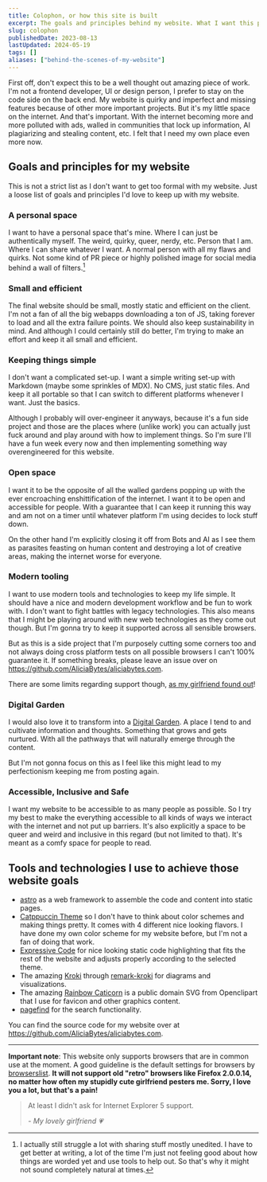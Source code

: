 ```yaml
---
title: Colophon, or how this site is built
excerpt: The goals and principles behind my website. What I want this place to be, what to expect, and what I use to build it.
slug: colophon
publishedDate: 2023-08-13
lastUpdated: 2024-05-19
tags: []
aliases: ["behind-the-scenes-of-my-website"]
---
```


First off, don't expect this to be a well thought out amazing piece of work. I'm not a frontend developer, UI or design person, I prefer to stay on the code side on the back end. My website is quirky and imperfect and missing features because of other more important projects. But it's my little space on the internet. And that's important. With the internet becoming more and more polluted with ads, walled in communities that lock up information, AI plagiarizing and stealing content, etc. I felt that I need my own place even more now.

## Goals and principles for my website

This is not a strict list as I don't want to get too formal with my website. Just a loose list of goals and principles I'd love to keep up with my website.

### A personal space

I want to have a personal space that's mine. Where I can just be authentically myself. The weird, quirky, queer, nerdy, etc. Person that I am. Where I can share whatever I want. A normal person with all my flaws and quirks. Not some kind of PR piece or highly polished image for social media behind a wall of filters.[^1]

### Small and efficient

The final website should be small, mostly static and efficient on the client. I'm not a fan of all the big webapps downloading a ton of JS, taking forever to load and all the extra failure points. We should also keep sustainability in mind. And although I could certainly still do better, I'm trying to make an effort and keep it all small and efficient.

### Keeping things simple

I don't want a complicated set-up. I want a simple writing set-up with Markdown (maybe some sprinkles of MDX). No CMS, just static files. And keep it all portable so that I can switch to different platforms whenever I want. Just the basics.

Although I probably will over-engineer it anyways, because it's a fun side project and those are the places where (unlike work) you can actually just fuck around and play around with how to implement things. So I'm sure I'll have a fun week every now and then implementing something way overengineered for this website.

### Open space

I want it to be the opposite of all the walled gardens popping up with the ever encroaching enshittification of the internet. I want it to be open and accessible for people. With a guarantee that I can keep it running this way and am not on a timer until whatever platform I'm using decides to lock stuff down.

On the other hand I'm explicitly closing it off from Bots and AI as I see them as parasites feasting on human content and destroying a lot of creative areas, making the internet worse for everyone.

### Modern tooling

I want to use modern tools and technologies to keep my life simple. It should have a nice and modern development workflow and be fun to work with. I don't want to fight battles with legacy technologies. This also means that I might be playing around with new web technologies as they come out though. But I'm gonna try to keep it supported across all sensible browsers.

But as this is a side project that I'm purposely cutting some corners too and not always doing cross platform tests on all possible browsers I can't 100% guarantee it. If something breaks, please leave an issue over on https://github.com/AliciaBytes/aliciabytes.com.

There are some limits regarding support though, [as my girlfriend found out](#girlfriend-support-notice)!

### Digital Garden

I would also love it to transform into a [Digital Garden](https://maggieappleton.com/garden-history). A place I tend to and cultivate information and thoughts. Something that grows and gets nurtured. With all the pathways that will naturally emerge through the content.

But I'm not gonna focus on this as I feel like this might lead to my perfectionism keeping me from posting again.

### Accessible, Inclusive and Safe

I want my website to be accessible to as many people as possible. So I try my best to make the everything accessible to all kinds of ways we interact with the internet and not put up barriers. It's also explicitly a space to be queer and weird and inclusive in this regard (but not limited to that). It's meant as a comfy space for people to read.

## Tools and technologies I use to achieve those website goals

- [astro](https://astro.build/) as a web framework to assemble the code and content into static pages.
- [Catppuccin Theme](https://github.com/catppuccin/catppuccin) so I don't have to think about color schemes and making things pretty. It comes with 4 different nice looking flavors. I have done my own color scheme for my website before, but I'm not a fan of doing that work.
- [Expressive Code](https://expressive-code.com) for nice looking static code highlighting that fits the rest of the website and adjusts properly according to the selected theme.
- The amazing [Kroki](https://kroki.io/) through [remark-kroki](https://github.com/nice-move/remark-kroki) for diagrams and visualizations.
- The amazing [Rainbow Caticorn](https://openclipart.org/detail/222469/rainbow-caticorn) is a public domain SVG from Openclipart that I use for favicon and other graphics content.
- [pagefind](https://pagefind.app/) for the search functionality.

You can find the source code for my website over at https://github.com/AliciaBytes/aliciabytes.com.

---

<span id="girlfriend-support-notice" style="color: var(--color-red);">**Important note**: This website only supports browsers that are in common use at the moment. A good guideline is the default settings for browsers by [browserslist](https://github.com/browserslist/browserslist). **It will not support old "retro" browsers like Firefox 2.0.0.14, no matter how often my stupidly cute girlfriend pesters me. Sorry, I love you a lot, but that's a pain!**</span>

> <span style="color: var(--color-sapphire);">At least I didn't ask for Internet Explorer 5 support.</span>
> <footer>- <cite>My lovely girlfriend 💗</cite></footer>

[^1]: I actually still struggle a lot with sharing stuff mostly unedited. I have to get better at writing, a lot of the time I'm just not feeling good about how things are worded yet and use tools to help out. So that's why it might not sound completely natural at times.
